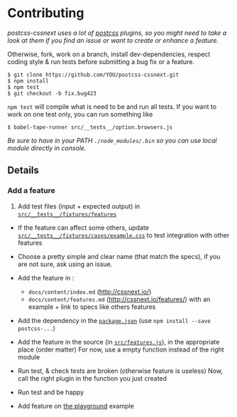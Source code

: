 # Contributing

_postcss-cssnext uses a lot of [postcss](https://github.com/postcss) plugins,
so you might need to take a look at them if you find an issue or want to create
or enhance a feature._

Otherwise, fork, work on a branch, install dev-dependencies,
respect coding style & run tests before submitting a bug fix or a feature.

```console
$ git clone https://github.com/YOU/postcss-cssnext.git
$ npm install
$ npm test
$ git checkout -b fix.bug423
```

`npm test` will compile what is need to be and run all tests.
If you want to work on one test only, you can run something like

```console
$ babel-tape-runner src/__tests__/option.browsers.js
```

_Be sure to have in your PATH `./node_modules/.bin` so you can use local
module directly in console._

## Details

### Add a feature

1. Add test files (input + expected output) in [`src/__tests__/fixtures/features`](src/__tests__/features)
- If the feature can affect some others, update [`src/__tests__/fixtures/cases/example.css`](src/__tests__/cases/example.css) to test integration with other features

- Choose a pretty simple and clear name (that match the specs), if you are not sure, ask using an issue.
- Add the feature in :
  - `docs/content/index.md` (http://cssnext.io/)
  - `docs/content/features.md` (http://cssnext.io/features/) with an example + link to specs like others features
- Add the dependency in the [`package.json`](package.json) (use `npm install --save postcss-...`)
- Add the feature in the source (in [`src/features.js`](src/features.js)), in the appropriate place (order matter)
For now, use a empty function instead of the right module
- Run test, & check tests are broken (otherwise feature is useless)
Now, call the right plugin in the function you just created
- Run test and be happy
- Add feature on [the playground](docs/content/playground.html) example
